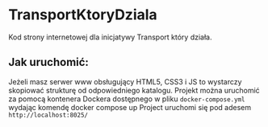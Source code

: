 # TransportKtoryDziala
Kod strony internetowej dla inicjatywy Transport który działa.

## Jak uruchomić:
Jeżeli masz serwer www obsługujący HTML5, CSS3 i JS to wystarczy skopiować strukturę od odpowiedniego katalogu.
Projekt można uruchomić za pomocą kontenera Dockera dostępnego w pliku `docker-compose.yml` wydając komendę docker compose up
Project uruchomi się pod adesem `http://localhost:8025/`
